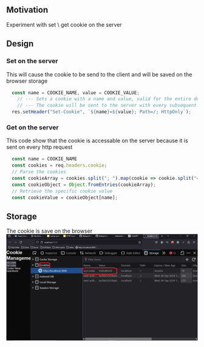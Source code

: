 <h2>Motivation</h2>
Experiment with set \ get cookie on the server

<h2>Design</h2>
<h3>Set on the server</h3>
This will cause the cookie to be send to the client and will be saved on the browser storage

```ts
  const name = COOKIE_NAME, value = COOKIE_VALUE;
    // --- Sets a cookie with a name and value, valid for the entire domain, and accessible only via HTTP.
    // --- The cookie will be sent to the server with every subsequent HTTP request made to the same domain that set the cookie
  res.setHeader("Set-Cookie", `${name}=${value}; Path=/; HttpOnly`);
```

<h3>Get on the server</h3>
This code show that the cookie is accessable on the server because it is sent on every http request

```ts
  const name = COOKIE_NAME
  const cookies = req.headers.cookie;
  // Parse the cookies
  const cookieArray = cookies.split("; ").map(cookie => cookie.split("="));
  const cookieObject = Object.fromEntries(cookieArray);
  // Retrieve the specific cookie value
  const cookieValue = cookieObject[name];
```

<h2>Storage</h2>
The cookie is save on the browser

<img src='./figs/cookies-on-browser.png'/>